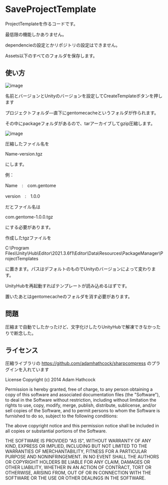 # SaveProjectTemplate

ProjectTemplateを作るコードです。


最低限の機能しかありません。

dependencieの設定とかリポジトリの設定はできません。

Assets以下のすべてのフォルダを保存します。


## 使い方

![image](https://user-images.githubusercontent.com/34824723/179381769-9acdf4b3-5cb3-4028-b07b-b407bf169c44.png)

名前とバージョンとUnityのバージョンを設定してCreateTemplateボタンを押します

プロジェクトフォルダ―直下にgentomecacheというフォルダが作られます。

その中にpackageフォルダがあるので、tarアーカイブしてgzip圧縮します。

![image](https://user-images.githubusercontent.com/34824723/179382020-5dfa2a02-9f2b-48b8-896f-b830acb5fd43.png)


圧縮したファイル名を 

Name-version.tgz

にします。

例：

Name　:　com.gentome

version　:　1.0.0

だとファイル名は

com.gentome-1.0.0.tgz

にする必要があります。

作成したtgzファイルを

C:\Program Files\Unity\Hub\Editor\2021.3.6f1\Editor\Data\Resources\PackageManager\ProjectTemplates

に置きます。パスはデフォルトのものでUnityのバージョンによって変わります。

UnityHubを再起動すればテンプレートが読み込めるはずです。

置いたあとはgentomecacheのフォルダを消す必要があります。

## 問題

圧縮まで自動でしたかったけど、文字化けしたりUnityHubで解凍できなかったりで断念した。



## ライセンス

圧縮ライブラリの
https://github.com/adamhathcock/sharpcompress
のプラグインを入れています

License Copyright (c) 2014  Adam Hathcock

Permission is hereby granted, free of charge, to any person obtaining a copy
of this software and associated documentation files (the "Software"), to deal
in the Software without restriction, including without limitation the rights
to use, copy, modify, merge, publish, distribute, sublicense, and/or sell
copies of the Software, and to permit persons to whom the Software is
furnished to do so, subject to the following conditions:

The above copyright notice and this permission notice shall be included in
all copies or substantial portions of the Software.

THE SOFTWARE IS PROVIDED "AS IS", WITHOUT WARRANTY OF ANY KIND, EXPRESS OR
IMPLIED, INCLUDING BUT NOT LIMITED TO THE WARRANTIES OF MERCHANTABILITY,
FITNESS FOR A PARTICULAR PURPOSE AND NONINFRINGEMENT. IN NO EVENT SHALL THE
AUTHORS OR COPYRIGHT HOLDERS BE LIABLE FOR ANY CLAIM, DAMAGES OR OTHER
LIABILITY, WHETHER IN AN ACTION OF CONTRACT, TORT OR OTHERWISE, ARISING FROM,
OUT OF OR IN CONNECTION WITH THE SOFTWARE OR THE USE OR OTHER DEALINGS IN
THE SOFTWARE.
